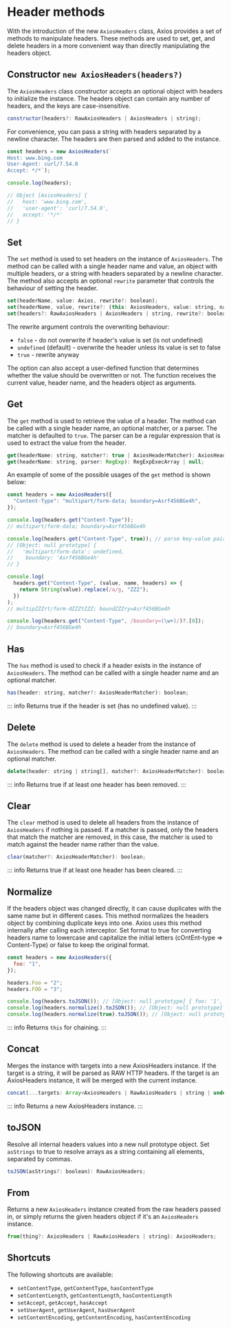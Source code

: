 # Header methods <Badge type="tip" text="New" />

With the introduction of the new `AxiosHeaders` class, Axios provides a set of methods to manipulate headers. These methods are used to set, get, and delete headers in a more convenient way than directly manipulating the headers object.

## Constructor `new AxiosHeaders(headers?)`

The `AxiosHeaders` class constructor accepts an optional object with headers to initialize the instance. The headers object can contain any number of headers, and the keys are case-insensitive.

```js
constructor(headers?: RawAxiosHeaders | AxiosHeaders | string);
```

For convenience, you can pass a string with headers separated by a newline character. The headers are then parsed and added to the instance.

```js
const headers = new AxiosHeaders(`
Host: www.bing.com
User-Agent: curl/7.54.0
Accept: */*`);

console.log(headers);

// Object [AxiosHeaders] {
//   host: 'www.bing.com',
//   'user-agent': 'curl/7.54.0',
//   accept: '*/*'
// }
```

## Set

The `set` method is used to set headers on the instance of `AxiosHeaders`. The method can be called with a single header name and value, an object with multiple headers, or a string with headers separated by a newline character. The method also accepts an optional `rewrite` parameter that controls the behaviour of setting the header.

```js
set(headerName, value: Axios, rewrite?: boolean);
set(headerName, value, rewrite?: (this: AxiosHeaders, value: string, name: string, headers: RawAxiosHeaders) => boolean);
set(headers?: RawAxiosHeaders | AxiosHeaders | string, rewrite?: boolean);
```

The rewrite argument controls the overwriting behaviour:

- `false` - do not overwrite if header's value is set (is not undefined)
- `undefined` (default) - overwrite the header unless its value is set to false
- `true` - rewrite anyway

The option can also accept a user-defined function that determines whether the value should be overwritten or not. The function receives the current value, header name, and the headers object as arguments.

## Get

The `get` method is used to retrieve the value of a header. The method can be called with a single header name, an optional matcher, or a parser. The matcher is defaulted to `true`. The parser can be a regular expression that is used to extract the value from the header.

```js
get(headerName: string, matcher?: true | AxiosHeaderMatcher): AxiosHeaderValue;
get(headerName: string, parser: RegExp): RegExpExecArray | null;
```

An example of some of the possible usages of the `get` method is shown below:

```js
const headers = new AxiosHeaders({
  "Content-Type": "multipart/form-data; boundary=Asrf456BGe4h",
});

console.log(headers.get("Content-Type"));
// multipart/form-data; boundary=Asrf456BGe4h

console.log(headers.get("Content-Type", true)); // parse key-value pairs from a string separated with \s,;= delimiters:
// [Object: null prototype] {
//   'multipart/form-data': undefined,
//    boundary: 'Asrf456BGe4h'
// }

console.log(
  headers.get("Content-Type", (value, name, headers) => {
    return String(value).replace(/a/g, "ZZZ");
  })
);
// multipZZZrt/form-dZZZtZZZ; boundZZZry=Asrf456BGe4h

console.log(headers.get("Content-Type", /boundary=(\w+)/)?.[0]);
// boundary=Asrf456BGe4h
```

## Has

The `has` method is used to check if a header exists in the instance of `AxiosHeaders`. The method can be called with a single header name and an optional matcher.

```js
has(header: string, matcher?: AxiosHeaderMatcher): boolean;
```

::: info
Returns true if the header is set (has no undefined value).
:::

## Delete

The `delete` method is used to delete a header from the instance of `AxiosHeaders`. The method can be called with a single header name and an optional matcher.

```js
delete(header: string | string[], matcher?: AxiosHeaderMatcher): boolean;
```

::: info
Returns true if at least one header has been removed.
:::

## Clear

The `clear` method is used to delete all headers from the instance of `AxiosHeaders` if nothing is passed. If a matcher is passed, only the headers that match the matcher are removed, in this case, the matcher is used to match against the header name rather than the value.

```js
clear(matcher?: AxiosHeaderMatcher): boolean;
```

::: info
Returns true if at least one header has been cleared.
:::

## Normalize

If the headers object was changed directly, it can cause duplicates with the same name but in different cases. This method normalizes the headers object by combining duplicate keys into one. Axios uses this method internally after calling each interceptor. Set format to true for converting headers name to lowercase and capitalize the initial letters (cOntEnt-type => Content-Type) or false to keep the original format.

```js
const headers = new AxiosHeaders({
  foo: "1",
});

headers.Foo = "2";
headers.FOO = "3";

console.log(headers.toJSON()); // [Object: null prototype] { foo: '1', Foo: '2', FOO: '3' }
console.log(headers.normalize().toJSON()); // [Object: null prototype] { foo: '3' }
console.log(headers.normalize(true).toJSON()); // [Object: null prototype] { Foo: '3' }
```

::: info
Returns `this` for chaining.
:::

## Concat

Merges the instance with targets into a new AxiosHeaders instance. If the target is a string, it will be parsed as RAW HTTP headers. If the target is an AxiosHeaders instance, it will be merged with the current instance.

```js
concat(...targets: Array<AxiosHeaders | RawAxiosHeaders | string | undefined | null>): AxiosHeaders;
```

::: info
Returns a new AxiosHeaders instance.
:::

## toJSON

Resolve all internal headers values into a new null prototype object. Set `asStrings` to true to resolve arrays as a string containing all elements, separated by commas.

```js
toJSON(asStrings?: boolean): RawAxiosHeaders;
```

## From

Returns a new `AxiosHeaders` instance created from the raw headers passed in, or simply returns the given headers object if it's an `AxiosHeaders` instance.

```js
from(thing?: AxiosHeaders | RawAxiosHeaders | string): AxiosHeaders;
```

## Shortcuts

The following shortcuts are available:

- `setContentType`, `getContentType`, `hasContentType`
- `setContentLength`, `getContentLength`, `hasContentLength`
- `setAccept`, `getAccept`, `hasAccept`
- `setUserAgent`, `getUserAgent`, `hasUserAgent`
- `setContentEncoding`, `getContentEncoding`, `hasContentEncoding`
